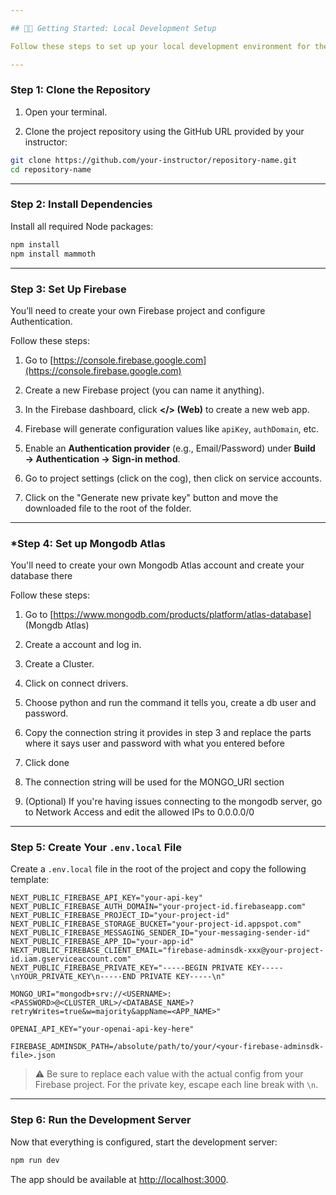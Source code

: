 ```yaml
---

## 🧑‍💻 Getting Started: Local Development Setup

Follow these steps to set up your local development environment for the project.

---
```


### **Step 1: Clone the Repository**

1. Open your terminal.

2. Clone the project repository using the GitHub URL provided by your instructor:

```bash
git clone https://github.com/your-instructor/repository-name.git
cd repository-name
```

---

### **Step 2: Install Dependencies**

Install all required Node packages:

```bash
npm install
npm install mammoth
```

---

### **Step 3: Set Up Firebase**

You’ll need to create your own Firebase project and configure Authentication.

Follow these steps:

1. Go to [https://console.firebase.google.com](https://console.firebase.google.com)

2. Create a new Firebase project (you can name it anything).

3. In the Firebase dashboard, click **\</> (Web)** to create a new web app.

4. Firebase will generate configuration values like `apiKey`, `authDomain`, etc.

5. Enable an **Authentication provider** (e.g., Email/Password) under **Build → Authentication → Sign-in method**.

6. Go to project settings (click on the cog), then click on service accounts.

7. Click on the "Generate new private key" button and move the downloaded file to the root of the folder.

---
### ***Step 4: Set up Mongodb Atlas**

You'll need to create your own Mongodb Atlas account and create your database there

Follow these steps:

1. Go to [https://www.mongodb.com/products/platform/atlas-database] (Mongdb Atlas)

2. Create a account and log in.

3. Create a Cluster.

4. Click on connect drivers.

5. Choose python and run the command it tells you, create a db user and password.

6. Copy the connection string it provides in step 3 and replace the parts where it says user and password with what you entered before

7. Click done

8. The connection string will be used for the MONGO_URI section

9. (Optional) If you're having issues connecting to the mongodb server, go to Network Access and edit the allowed IPs to 0.0.0.0/0
---

### **Step 5: Create Your `.env.local` File**

Create a `.env.local` file in the root of the project and copy the following template:

```env
NEXT_PUBLIC_FIREBASE_API_KEY="your-api-key"
NEXT_PUBLIC_FIREBASE_AUTH_DOMAIN="your-project-id.firebaseapp.com"
NEXT_PUBLIC_FIREBASE_PROJECT_ID="your-project-id"
NEXT_PUBLIC_FIREBASE_STORAGE_BUCKET="your-project-id.appspot.com"
NEXT_PUBLIC_FIREBASE_MESSAGING_SENDER_ID="your-messaging-sender-id"
NEXT_PUBLIC_FIREBASE_APP_ID="your-app-id"
NEXT_PUBLIC_FIREBASE_CLIENT_EMAIL="firebase-adminsdk-xxx@your-project-id.iam.gserviceaccount.com"
NEXT_PUBLIC_FIREBASE_PRIVATE_KEY="-----BEGIN PRIVATE KEY-----\nYOUR_PRIVATE_KEY\n-----END PRIVATE KEY-----\n"

MONGO_URI="mongodb+srv://<USERNAME>:<PASSWORD>@<CLUSTER_URL>/<DATABASE_NAME>?retryWrites=true&w=majority&appName=<APP_NAME>"

OPENAI_API_KEY="your-openai-api-key-here"

FIREBASE_ADMINSDK_PATH=/absolute/path/to/your/<your-firebase-adminsdk-file>.json
```

> ⚠️ Be sure to replace each value with the actual config from your Firebase project. For the private key, escape each line break with `\n`.

---

### **Step 6: Run the Development Server**

Now that everything is configured, start the development server:

```bash
npm run dev
```

The app should be available at [http://localhost:3000](http://localhost:3000).
